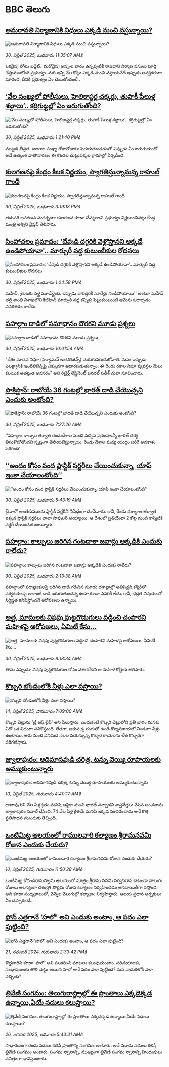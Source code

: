 # BBC తెలుగు## [అమరావతి నిర్మాణానికి నిధులు ఎక్కడి నుంచి వస్తున్నాయి?](https://www.bbc.com/telugu/articles/cpwz91d5l4eo?at_campaign=githubrss)![అమరావతి నిర్మాణానికి నిధులు ఎక్కడి నుంచి వస్తున్నాయి?](https://ichef.bbci.co.uk/ace/standard/240/cpsprodpb/009b/live/cc5aecd0-25b3-11f0-ba33-a19813bde9a6.jpg)_30, ఏప్రిల్ 2025, బుధవారం 11:35:07 AMకి_ఒకవైపు లోటు బడ్జెట్.. మరోవైపు అప్పుల భారం ఉన్నప్పటికీ రాజధాని నిర్మాణ పనులు పూర్తి చేస్తామంటోంది ప్రభుత్వం. మరి ఇన్ని వేల కోట్లు ఎక్కడి నుంచి వస్తాయనేదే ఇప్పుడు ఆసక్తికరంగా మారింది. దీనికి ప్రభుత్వం ఏం చెబుతోందంటే..## [‘వేల సంఖ్యలో పోలీసులు, హెలికాప్టర్ల చక్కర్లు, తుపాకీ పేలుళ్ల శబ్దాలు’.. కర్రిగుట్టల్లో ఏం జరుగుతోంది?](https://www.bbc.com/telugu/articles/c62xvdyvy1jo?at_campaign=githubrss)![‘వేల సంఖ్యలో పోలీసులు, హెలికాప్టర్ల చక్కర్లు, తుపాకీ పేలుళ్ల శబ్దాలు’.. కర్రిగుట్టల్లో ఏం జరుగుతోంది?](https://ichef.bbci.co.uk/ace/standard/240/cpsprodpb/0287/live/e2243700-25c3-11f0-841b-a5397059c731.jpg)_30, ఏప్రిల్ 2025, బుధవారం 1:21:40 PMకి_ముట్టడి తీవ్రత, బలగాల సంఖ్య రోజురోజుకూ పెరుగుతుండడంతో ఎప్పుడు ఏం జరుగుతుందో అనే ఉత్కంఠ వాతావారణం ఈ కొండల చుట్టుపక్కల గ్రామాల్లో ఏర్పడింది.## [కులగణనపై కేంద్రం కీలక నిర్ణయం, స్వాగతిస్తున్నామన్న రాహుల్ గాంధీ](https://www.bbc.com/telugu/articles/cjr7vqd53jjo?at_campaign=githubrss)![కులగణనపై కేంద్రం కీలక నిర్ణయం, స్వాగతిస్తున్నామన్న రాహుల్ గాంధీ](https://ichef.bbci.co.uk/ace/standard/240/cpsprodpb/c441/live/9dec02f0-25d4-11f0-8c66-ebf25fc2cfef.jpg)_30, ఏప్రిల్ 2025, బుధవారం 3:19:18 PMకి_తదుపరి జనగణన సందర్భంగా కులగణన కూడా చేపట్టాలని ప్రభుత్వం నిర్ణయించినట్లు కేంద్ర మంత్రి అశ్విని వైష్ణవ్ తెలిపారు.## [సింహాచలం ప్రమాదం: 'దేవుడి దగ్గరికి వెళ్లొస్తానని అక్కడే ఉండిపోయావా'..  మార్చురీ వద్ద కుటుంబీకుల రోదనలు](https://www.bbc.com/telugu/articles/c2305ee12r9o?at_campaign=githubrss)![సింహాచలం ప్రమాదం: 'దేవుడి దగ్గరికి వెళ్లొస్తానని అక్కడే ఉండిపోయావా'..  మార్చురీ వద్ద కుటుంబీకుల రోదనలు](https://ichef.bbci.co.uk/ace/standard/240/cpsprodpb/fccc/live/87632ec0-25c3-11f0-841b-a5397059c731.jpg)_30, ఏప్రిల్ 2025, బుధవారం 1:04:58 PMకి_మహేష్, శైలజకు పెళ్లై మూడేళ్లైంది. ఇప్పుడు వారిద్దరికీ నూరేళ్లు నిండిపోయాయి'' అంటూ మహేష్ తల్లి శాంతి విశాఖలోని కేజీహెచ్ మార్చురి వద్ద కన్నీళ్లు పెట్టుకుంటుంటే ఆమెను ఓదార్చడం ఎవరితరం కాలేదు.## [పహల్గాం దాడిలో సమాధానం దొరకని మూడు ప్రశ్నలు](https://www.bbc.com/telugu/articles/cy0x60z17y4o?at_campaign=githubrss)![పహల్గాం దాడిలో సమాధానం దొరకని మూడు ప్రశ్నలు](https://ichef.bbci.co.uk/ace/standard/240/cpsprodpb/3f86/live/f4297230-2500-11f0-b26b-ab62c890638b.jpg)_30, ఏప్రిల్ 2025, బుధవారం 10:01:54 AMకి_"దేశం మానవ నిఘా (హ్యూమన్ ఇంటెలిజెన్స్) మెరుగుపరుచుకోవాలి. మనం ఇప్పుడు ఎలక్ట్రానిక్ ఇంటెలిజెన్స్‌పై ఎక్కువగా ఆధారపడుతున్నాం. ఈ రెండు రకాల నిఘా వ్యవస్థల మేలు కలయిక అత్యంత అవసరం" అని రిటైర్డ్ లెఫ్టినెంట్ జనరల్ సతీశ్ దువా సూచించారు.## [పాకిస్తాన్: రాబోయే 36 గంటల్లో భారత్ దాడి చేయొచ్చని ఎందుకు అంటోంది? ](https://www.bbc.com/telugu/articles/c05nqezv1vjo?at_campaign=githubrss)![పాకిస్తాన్: రాబోయే 36 గంటల్లో భారత్ దాడి చేయొచ్చని ఎందుకు అంటోంది? ](https://ichef.bbci.co.uk/ace/standard/240/cpsprodpb/5e43/live/8f19f410-258b-11f0-8c93-17b95c5aba9f.png)_30, ఏప్రిల్ 2025, బుధవారం 7:27:26 AMకి_''పహల్గాం కాల్పుల తర్వాత రెండుదేశాల నుంచి వచ్చిన ప్రకటనలన్నీ భారత్ చర్య తీసుకోబోతోందని స్పష్టంగా తెలియజేస్తున్నాయి. రెండు దేశాల మధ్య యుద్ధం జరిగే అవకాశం పెరిగింది''## [‘‘అందం కోసం వంద ప్లాస్టిక్ సర్జరీలు చేయించుకున్నా, యాప్ ఇంకా చేయాలంటోంది’’](https://www.bbc.com/telugu/articles/c5ylzl59z7xo?at_campaign=githubrss)![‘‘అందం కోసం వంద ప్లాస్టిక్ సర్జరీలు చేయించుకున్నా, యాప్ ఇంకా చేయాలంటోంది’’](https://ichef.bbci.co.uk/ace/standard/240/cpsprodpb/21d4/live/11992150-2405-11f0-8c2e-77498b1ce297.jpg)_30, ఏప్రిల్ 2025, బుధవారం 5:43:19 AMకి_చైనాలో అంతకుముందు ప్లాస్టిక్ సర్జరీని నిషేధంగా చూసేవారు. కానీ, రెండు దశాబ్దాల తర్వాత ఇక్కడ ప్లాస్టిక్ సర్జరీలు చాలా పాపులర్ అయ్యాయి. ఆ దేశంలో ప్రతియేటా 2 కోట్ల మంది కాస్మెటిక్ సర్జరీ చేయించుకుంటున్నారు.## [పహల్గాం: కాల్పులు జరిగిన గంటదాకా జవాన్లు అక్కడికి ఎందుకు రాలేదు?](https://www.bbc.com/telugu/articles/c4g26r3lrj0o?at_campaign=githubrss)![పహల్గాం: కాల్పులు జరిగిన గంటదాకా జవాన్లు అక్కడికి ఎందుకు రాలేదు?](https://ichef.bbci.co.uk/ace/standard/240/cpsprodpb/ba75/live/ae3d33a0-2560-11f0-b10a-cf917f51c6f9.jpg)_30, ఏప్రిల్ 2025, బుధవారం 2:13:38 AMకి_పహల్గాంలో పర్యాటకులపై జరిగిన దాడి గడిచిన మూడు దశాబ్దాల్లో అతిపెద్దది.కశ్మీర్‌లో పర్యటకులపై అలాంటి దాడి జరుగుతుందన్న ఊహ కూడా ఎవరికీ లేదు. కానీ, భద్రత విషయంలో  నిర్లిప్తత కనిపిస్తోందనే ఆరోపణలు ఉన్నాయి.## [అత్త, మామలకు విషపు పుట్టగొడుగులు వడ్డించి చంపారని మహిళపై ఆరోపణలు, ఏమిటీ కేసు...](https://www.bbc.com/telugu/articles/c0m97llpdepo?at_campaign=githubrss)![అత్త, మామలకు విషపు పుట్టగొడుగులు వడ్డించి చంపారని మహిళపై ఆరోపణలు, ఏమిటీ కేసు...](https://ichef.bbci.co.uk/ace/standard/240/cpsprodpb/b512/live/c2965af0-258f-11f0-8c93-17b95c5aba9f.jpg)_30, ఏప్రిల్ 2025, బుధవారం 8:18:34 AMకి_తాను ఎప్పుడూ విషపు పుట్టగొడుగుల కోసం వెతకలేదని ఆ మహిళ కోర్టుకు తెలిపారు.## [కొబ్బరి బోండంలోకి నీళ్లు ఎలా వస్తాయి?](https://www.bbc.com/telugu/articles/czjn4mzxxy8o?at_campaign=githubrss)![కొబ్బరి బోండంలోకి నీళ్లు ఎలా వస్తాయి?](https://ichef.bbci.co.uk/ace/standard/240/cpsprodpb/46c5/live/684a55e0-18fd-11f0-8b11-7756b7b808cc.jpg)_14, ఏప్రిల్ 2025, సోమవారం 7:09:00 AMకి_కొబ్బరి చెట్టును 'ట్రీ ఆఫ్ లైఫ్' అని పిలుస్తారు. ఎందుకంటే కొబ్బరి చెట్టులోని ప్రతీ భాగం మనకు ఏదో ఒక విధంగా పనికొస్తుంది. లేతగా, ఆకుపచ్చ రంగులో ఉండే కొబ్బరికాయలో నిండుగా నీళ్లు ఉంటాయి. ఆరు నుంచి ఎనిమిది నెలల వయస్సున్న కొబ్బరి కాయలను లేత కొబ్బరిగా పరిగణిస్తారు.## [జ్వాలాపురం: ఆదిమానవుడి చరిత్ర, టన్ను వెయ్యి రూపాయలకు అమ్ముకుంటున్నారు ](https://www.bbc.com/telugu/articles/creqqnwdd5qo?at_campaign=githubrss)![జ్వాలాపురం: ఆదిమానవుడి చరిత్ర, టన్ను వెయ్యి రూపాయలకు అమ్ముకుంటున్నారు ](https://ichef.bbci.co.uk/ace/standard/240/cpsprodpb/765e/live/b472e2d0-15b4-11f0-842b-a7355694993d.jpg)_10, ఏప్రిల్ 2025, గురువారం 4:40:17 AMకి_దాదాపు 60 వేల ఏళ్ల క్రితం మనిషి ఆఫ్రికా నుంచి భారత్ వచ్చాడని శాస్త్రవేత్తలు వేసిన అంచనాను జ్వాలాపురం సవాల్ చేసింది. 74 వేల ఏళ్ల క్రితమే మనిషి ఇక్కడ సంచరించాడు అనే కొత్త ప్రతిపాదన ముందుకు తెచ్చింది.## [ఒంటిమిట్ట ఆలయంలో రాములవారి కల్యాణం శ్రీరామనవమి రోజున ఎందుకు చేయరు?](https://www.bbc.com/telugu/articles/ce822j5e465o?at_campaign=githubrss)![ఒంటిమిట్ట ఆలయంలో రాములవారి కల్యాణం శ్రీరామనవమి రోజున ఎందుకు చేయరు?](https://ichef.bbci.co.uk/ace/standard/240/cpsprodpb/fed5/live/25534d40-1601-11f0-b58a-6113af226972.jpg)_10, ఏప్రిల్ 2025, గురువారం 11:50:28 AMకి_ఒంటిమిట్ట కోదండరామస్వామి ఆలయంలో మాత్రం శ్రీరామ నవమి పర్వదినాన కాకుండా నాలుగు రోజులు ఆలస్యంగా చతుర్దశి పౌర్ణమి రోజున కల్యాణం నిర్వహించడం ఆనవాయితీగా వస్తోంది. అది కూడా సంధ్యకాలంలో, వెన్నెల వెలుగుల్లో కల్యాణం నిర్వహిస్తారు. ఆలయ ప్రధాన అర్చకులు ఏం చెప్పారంటే..## [ఫోన్ ఎత్తగానే ‘హలో’ అని ఎందుకు అంటాం, ఆ పదం ఎలా పుట్టింది?](https://www.bbc.com/telugu/articles/cgj7x7gdjq4o?at_campaign=githubrss)![ఫోన్ ఎత్తగానే ‘హలో’ అని ఎందుకు అంటాం, ఆ పదం ఎలా పుట్టింది?](https://ichef.bbci.co.uk/ace/standard/240/cpsprodpb/0618/live/7a20ebb0-a807-11ef-b21e-5359bd56d02f.jpg)_21, నవంబర్ 2024, గురువారం 2:33:42 PMకి_కొత్తవారిని కూడా ‘హలో’ అని పలకరించి మాటలు కలుపుతుంటాం.  పరిచయాలకు, సంభాషణలకు తొలి మెట్టు అయిన హలో అనే పదం ఎలా పుట్టింది? మన వాడుకలోకి ఎలా వచ్చింది?## [త్రివేణి సంగమం: తెలుగురాష్ట్రాల్లో ఈ ప్రాంతాలు ఎక్కడెక్కడ ఉన్నాయి,ఏయే నదులు కలుస్తాయి? ](https://www.bbc.com/telugu/articles/cz7elrr17jeo?at_campaign=githubrss)![త్రివేణి సంగమం: తెలుగురాష్ట్రాల్లో ఈ ప్రాంతాలు ఎక్కడెక్కడ ఉన్నాయి,ఏయే నదులు కలుస్తాయి? ](https://ichef.bbci.co.uk/ace/standard/240/cpsprodpb/9dad/live/7f50e780-da42-11ef-a37f-eba91255dc3d.jpg)_26, జనవరి 2025, ఆదివారం 5:43:31 AMకి_సాధారణంగా రెండు నదులు కలిసే ప్రాంతాన్ని సంగమం అంటారు. అదే మూడు నదులు కలిస్తే త్రివేణి సంగమం అంటారు. సంగమ స్నానాన్ని, ముఖ్యంగా త్రివేణి సంగమ స్నానాన్ని హిందువులు పవిత్రంగా భావిస్తుంటారు.